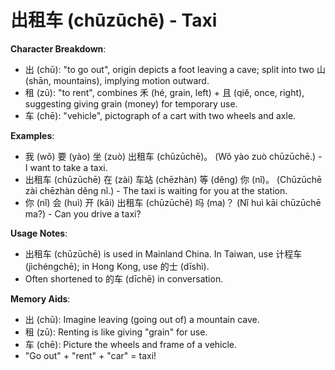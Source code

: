 # **出租车 (chūzūchē) - Taxi**

**Character Breakdown**:  
- 出 (chū): "to go out", origin depicts a foot leaving a cave; split into two 山 (shān, mountains), implying motion outward.  
- 租 (zū): "to rent", combines 禾 (hé, grain, left) + 且 (qiě, once, right), suggesting giving grain (money) for temporary use.  
- 车 (chē): "vehicle", pictograph of a cart with two wheels and axle.

**Examples**:  
- 我 (wǒ) 要 (yào) 坐 (zuò) 出租车 (chūzūchē)。 (Wǒ yào zuò chūzūchē.) - I want to take a taxi.  
- 出租车 (chūzūchē) 在 (zài) 车站 (chēzhàn) 等 (děng) 你 (nǐ)。 (Chūzūchē zài chēzhàn děng nǐ.) - The taxi is waiting for you at the station.  
- 你 (nǐ) 会 (huì) 开 (kāi) 出租车 (chūzūchē) 吗 (ma)？ (Nǐ huì kāi chūzūchē ma?) - Can you drive a taxi?

**Usage Notes**:  
- 出租车 (chūzūchē) is used in Mainland China. In Taiwan, use 计程车 (jìchéngchē); in Hong Kong, use 的士 (dīshì).  
- Often shortened to 的车 (dīchē) in conversation.

**Memory Aids**:  
- 出 (chū): Imagine leaving (going out of) a mountain cave.  
- 租 (zū): Renting is like giving "grain" for use.  
- 车 (chē): Picture the wheels and frame of a vehicle.  
- "Go out" + "rent" + "car" = taxi!